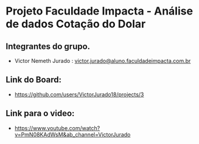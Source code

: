 # Projeto Faculdade Impacta - Análise de dados Cotação do Dolar

## Integrantes do grupo.
- Victor Nemeth Jurado : victor.jurado@aluno.faculdadeimpacta.com.br

## Link do Board:
- https://github.com/users/VictorJurado18/projects/3

## Link para o video:
- https://www.youtube.com/watch?v=PmN08KAdWsM&ab_channel=VictorJurado
